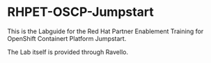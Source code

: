 # RHPET-OSCP-Jumpstart

This is the Labguide for the Red Hat Partner Enablement Training for OpenShift Containert Platform Jumpstart.

The Lab itself is provided through Ravello.

